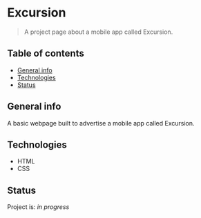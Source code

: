 # Excursion
> A project page about a mobile app called Excursion.

## Table of contents
* [General info](#general-info)
* [Technologies](#technologies)
* [Status](#status)

## General info
A basic webpage built to advertise a mobile app called Excursion.

## Technologies
- HTML
- CSS

## Status
Project is: _in progress_